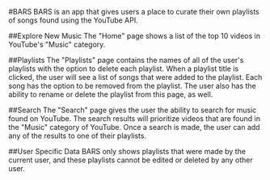 #BARS
BARS is an app that gives users a place to curate their own playlists of songs found using the YouTube API.

##Explore New Music
The "Home" page shows a list of the top 10 videos in YouTube's "Music" category.

##Playlists
The "Playlists" page contains the names of all of the user's playlists with the option to delete each playlist. When a playlist title is clicked, the user will see a list of songs that were added to the playlist. Each song has the option to be removed from the playlist. The user also has the ability to rename or delete the playlist from this page, as well.

##Search
The "Search" page gives the user the ability to search for music found on YouTube. The search results will prioritize videos that are found in the "Music" category of YouTube. Once a search is made, the user can add any of the results to one of their playlists.

##User Specific Data
BARS only shows playlists that were made by the current user, and these playlists cannot be edited or deleted by any other user.